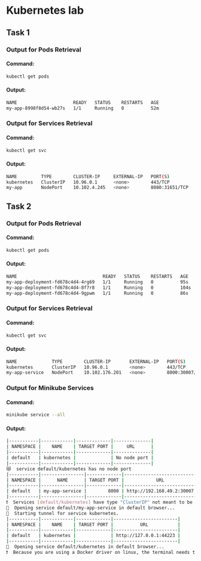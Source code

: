 # Kubernetes lab

## Task 1

### Output for Pods Retrieval

#### Command:

```bash
kubectl get pods
```

#### Output:

```bash
NAME                     READY   STATUS    RESTARTS   AGE
my-app-8998f8d54-wb27s   1/1     Running   0          52m
```

### Output for Services Retrieval

#### Command:

```bash
kubectl get svc
```

#### Output:

```bash
NAME         TYPE        CLUSTER-IP     EXTERNAL-IP   PORT(S)          AGE
kubernetes   ClusterIP   10.96.0.1      <none>        443/TCP          64m
my-app       NodePort    10.102.4.245   <none>        8080:31651/TCP   118s
```

## Task 2

### Output for Pods Retrieval

#### Command:

```bash
kubectl get pods
```

#### Output:

```bash
NAME                                READY   STATUS    RESTARTS   AGE
my-app-deployment-fd678c4d4-4rg69   1/1     Running   0          95s
my-app-deployment-fd678c4d4-8f7r8   1/1     Running   0          104s
my-app-deployment-fd678c4d4-9gpwm   1/1     Running   0          86s
```

### Output for Services Retrieval

#### Command:

```bash
kubectl get svc
```

#### Output:

```bash
NAME             TYPE        CLUSTER-IP       EXTERNAL-IP   PORT(S)          AGE
kubernetes       ClusterIP   10.96.0.1        <none>        443/TCP          18m
my-app-service   NodePort    10.102.176.201   <none>        8000:30007/TCP   17m
```

### Output for Minikube Services

#### Command:
```bash
minikube service --all
```

#### Output:

```bash
|-----------|------------|-------------|--------------|
| NAMESPACE |    NAME    | TARGET PORT |     URL      |
|-----------|------------|-------------|--------------|
| default   | kubernetes |             | No node port |
|-----------|------------|-------------|--------------|
😿  service default/kubernetes has no node port
|-----------|----------------|-------------|---------------------------|
| NAMESPACE |      NAME      | TARGET PORT |            URL            |
|-----------|----------------|-------------|---------------------------|
| default   | my-app-service |        8000 | http://192.168.49.2:30007 |
|-----------|----------------|-------------|---------------------------|
❗  Services [default/kubernetes] have type "ClusterIP" not meant to be exposed, however for local development minikube allows you to access this !
🎉  Opening service default/my-app-service in default browser...
🏃  Starting tunnel for service kubernetes.
|-----------|------------|-------------|------------------------|
| NAMESPACE |    NAME    | TARGET PORT |          URL           |
|-----------|------------|-------------|------------------------|
| default   | kubernetes |             | http://127.0.0.1:44223 |
|-----------|------------|-------------|------------------------|
🎉  Opening service default/kubernetes in default browser...
❗  Because you are using a Docker driver on linux, the terminal needs to be open to run it.

```
